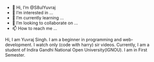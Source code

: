 - 👋 Hi, I’m @S8ulYuvraj
- 👀 I’m interested in ...
- 🌱 I’m currently learning ...
- 💞️ I’m looking to collaborate on ...
- 📫 How to reach me ...

<!---
S8ulYuvraj/S8ulYuvraj is a ✨ special ✨ repository because its `README.md` (this file) appears on your GitHub profile.
You can click the Preview link to take a look at your changes.
--->
Hi, I am Yuvraj Singh.
I am a beginner in programming and web-development.
I watch only (code with harry) sir videos.
Currently, I am a student of Indira Gandhi National Open University(IGNOU).
I am in First Semester.

